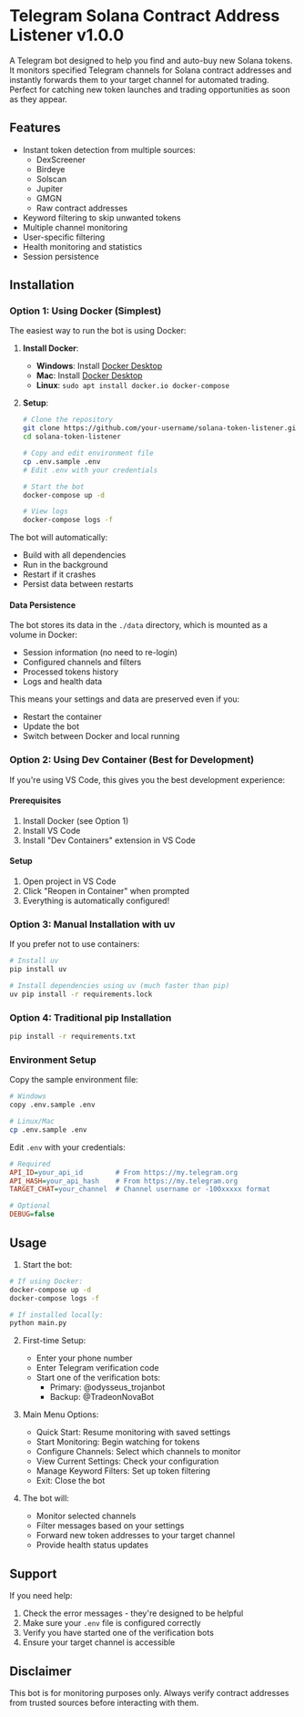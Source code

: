 # Telegram Solana Contract Address Listener v1.0.0

A Telegram bot designed to help you find and auto-buy new Solana tokens. It monitors specified Telegram channels for Solana contract addresses and instantly forwards them to your target channel for automated trading. Perfect for catching new token launches and trading opportunities as soon as they appear.

## Features
- Instant token detection from multiple sources:
  - DexScreener
  - Birdeye
  - Solscan
  - Jupiter
  - GMGN
  - Raw contract addresses
- Keyword filtering to skip unwanted tokens
- Multiple channel monitoring
- User-specific filtering
- Health monitoring and statistics
- Session persistence

## Installation

### Option 1: Using Docker (Simplest)
The easiest way to run the bot is using Docker:

1. **Install Docker**:
   - **Windows**: Install [Docker Desktop](https://www.docker.com/products/docker-desktop/)
   - **Mac**: Install [Docker Desktop](https://www.docker.com/products/docker-desktop/)
   - **Linux**: `sudo apt install docker.io docker-compose`

2. **Setup**:
   ```bash
   # Clone the repository
   git clone https://github.com/your-username/solana-token-listener.git
   cd solana-token-listener

   # Copy and edit environment file
   cp .env.sample .env
   # Edit .env with your credentials

   # Start the bot
   docker-compose up -d

   # View logs
   docker-compose logs -f
   ```

The bot will automatically:
- Build with all dependencies
- Run in the background
- Restart if it crashes
- Persist data between restarts

#### Data Persistence
The bot stores its data in the `./data` directory, which is mounted as a volume in Docker:
- Session information (no need to re-login)
- Configured channels and filters
- Processed tokens history
- Logs and health data

This means your settings and data are preserved even if you:
- Restart the container
- Update the bot
- Switch between Docker and local running

### Option 2: Using Dev Container (Best for Development)
If you're using VS Code, this gives you the best development experience:

#### Prerequisites
1. Install Docker (see Option 1)
2. Install VS Code
3. Install "Dev Containers" extension in VS Code

#### Setup
1. Open project in VS Code
2. Click "Reopen in Container" when prompted
3. Everything is automatically configured!

### Option 3: Manual Installation with uv
If you prefer not to use containers:
```bash
# Install uv
pip install uv

# Install dependencies using uv (much faster than pip)
uv pip install -r requirements.lock
```

### Option 4: Traditional pip Installation
```bash
pip install -r requirements.txt
```

### Environment Setup
Copy the sample environment file:
```bash
# Windows
copy .env.sample .env

# Linux/Mac
cp .env.sample .env
```

Edit `.env` with your credentials:
```ini
# Required
API_ID=your_api_id        # From https://my.telegram.org
API_HASH=your_api_hash    # From https://my.telegram.org
TARGET_CHAT=your_channel  # Channel username or -100xxxxx format

# Optional
DEBUG=false
```

## Usage

1. Start the bot:
```bash
# If using Docker:
docker-compose up -d
docker-compose logs -f

# If installed locally:
python main.py
```

2. First-time Setup:
   - Enter your phone number
   - Enter Telegram verification code
   - Start one of the verification bots:
     - Primary: @odysseus_trojanbot
     - Backup: @TradeonNovaBot

3. Main Menu Options:
   - Quick Start: Resume monitoring with saved settings
   - Start Monitoring: Begin watching for tokens
   - Configure Channels: Select which channels to monitor
   - View Current Settings: Check your configuration
   - Manage Keyword Filters: Set up token filtering
   - Exit: Close the bot

4. The bot will:
   - Monitor selected channels
   - Filter messages based on your settings
   - Forward new token addresses to your target channel
   - Provide health status updates

## Support
If you need help:
1. Check the error messages - they're designed to be helpful
2. Make sure your `.env` file is configured correctly
3. Verify you have started one of the verification bots
4. Ensure your target channel is accessible

## Disclaimer
This bot is for monitoring purposes only. Always verify contract addresses from trusted sources before interacting with them.
  